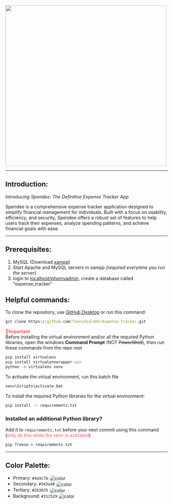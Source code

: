 <img src="https://omaremadd.github.io/static/spendee/img/SPENDEE_dark.png" width=500>

---
## Introduction:
*Introducing Spendee: The Definitive Expense Tracker App*

Spendee is a comprehensive expense tracker application designed to simplify financial management for individuals. Built with a focus on usability, efficiency, and security, Spendee offers a robust set of features to help users track their expenses, analyze spending patterns, and achieve financial goals with ease.

---
## Prerequisites:
1. MySQL (Download [xampp](https://www.apachefriends.org/))
2. Start Apache and MySQL servers in xampp *(required everytime you run the server)*
3. login to [localhost/phpmyadmin](http://localhost/phpmyadmin), create a database called "expense_tracker"
## Helpful commands:
To clone the repository, use [GitHub Desktop](https://desktop.github.com/) or run this command:
```cmd
git clone https://github.com/Tasnimsalahh/Expense-tracker.git
```
<strong style="color : #ff5555">📌Important</strong>  
Before installing the virtual environment and/or all the required Python libraries, open the windows **Command Prompt** (NOT ~~PowerShell~~), then run these commands from the repo root
```cmd
pip install virtualenv
pip install virtualenvwrapper-win
python -m virtualenv venv
```
To activate the virtual environment, run this batch file
```cmd
venv\Scripts\activate.bat
```
To install the required Python libraries for the virtual environment:
```cmd
pip install -r requirements.txt
```

### Installed an additional Python library?
Add it to `requirements.txt` before your next commit using this command (<span style="color:#ff5555;">only do this while the venv is activated</span>)
```cmd
pip freeze > requirements.txt
```

---
## Color Palette:
- Primary: `#4a9c7b` <img src="https://placehold.co/15x15/4a9c7b/4a9c7b/png" alt="color" style="border-radius:15px;vertical-align:middle">   
- Secondary: `#343a40` <img src="https://placehold.co/15x15/343a40/343a40/png" alt="color" style="border-radius:15px;vertical-align:middle">   
- Tertiary: `#2b3035` <img src="https://placehold.co/15x15/2b3035/2b3035/png" alt="color" style="border-radius:15px;vertical-align:middle">   
- Background: `#212529` <img src="https://placehold.co/15x15/212529/212529/png" alt="color" style="border-radius:15px;vertical-align:middle"> 

